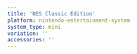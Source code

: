 ```yaml
---
title: 'NES Classic Edition'
platform: nintendo-entertainment-system
system_type: mini
variation: ''
accessories: ''
---
```

